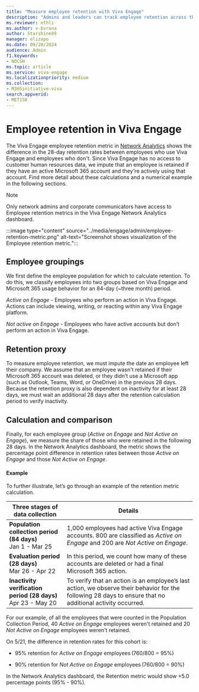 ```yaml
---
title: "Measure employee retention with Viva Engage"
description: "Admins and leaders can track employee retention across the organization with Viva Engage analytics."
ms.reviewer: ethli
ms.author: v-bvrana
author: Starshine89
manager: elizapo
ms.date: 09/20/2024
audience: Admin
f1.keywords:
- NOCSH
ms.topic: article
ms.service: viva-engage
ms.localizationpriority: medium
ms.collection:  
- M365initiative-viva
search.appverid:
- MET150
---
```


# Employee retention in Viva Engage

The Viva Engage employee retention metric in [Network Analytics](/viva/engage/analytics#network-analytics) shows the difference in the 28-day retention rates between employees who use Viva Engage and employees who don't. Since Viva Engage has no access to customer human resources data, we impute that an employee is retained if they have an active Microsoft 365 account and they're actively using that account. Find more detail about these calculations and a numerical example in the following sections.

>[!NOTE]
>Only network admins and corporate communicators have access to Employee retention metrics in the Viva Engage Network Analytics dashboard.

:::image type="content" source="../media/engage/admin/employee-retention-metric.png" alt-text="Screenshot shows visualization of the Employee retention metric.":::

## Employee groupings

We first define the employee population for which to calculate retention. To do this, we classify employees into two groups based on Viva Engage and Microsoft 365 usage behavior for an 84-day (~three month) period.  

*Active on Engage* - Employees who perform an action in Viva Engage. Actions can include viewing, writing, or reacting within any Viva Engage platform.

*Not active on Engage* - Employees who have active accounts but don’t perform an action in Viva Engage.

## Retention proxy

To measure employee retention, we must impute the date an employee left their company. We assume that an employee wasn't retained if their Microsoft 365 account was deleted, or they didn’t use a Microsoft app (such as Outlook, Teams, Word, or OneDrive) in the previous 28 days. Because the retention proxy is also dependent on inactivity for at least 28 days, we must wait an additional 28 days after the retention calculation period to verify inactivity.

## Calculation and comparison 

Finally, for each employee group (*Active on Engage* and *Not Active on Engage*), we measure the share of those who were retained in the following 28 days. In the Network Analytics dashboard, the metric shows the percentage point difference in retention rates between those *Active on Engage* and those *Not Active on Engage*.

#### Example

To further illustrate, let’s go through an example of the retention metric calculation.

|Three stages of data collection|Details|
|------|------|
|**Population collection period (84 days)**<br>Jan 1 - Mar 25|1,000 employees had active Viva Engage accounts. 800 are classified as *Active on Engage* and 200 are *Not Active on Engage*.|
|**Evaluation period (28 days)**<br>Mar 26 - Apr 22|In this period, we count how many of these accounts are deleted or had a final Microsoft 365 action.|
|**Inactivity verification period (28 days)**<br>Apr 23 - May 20|To verify that an action is an employee’s last action, we observe their behavior for the following 28 days to ensure that no additional activity occurred.|

For our example, of all the employees that were counted in the Population Collection Period, 40 *Active on Engage* employees weren't retained and 20 *Not Active on Engage* employees weren't retained.

On 5/21, the difference in retention rates for this cohort is:

 - 95% retention for *Active on Engage* employees (760/800 = 95%)

 - 90% retention for *Not Active on Engage* employees (760/800 = 90%)

In the Network Analytics dashboard, the Retention metric   would show +5.0 percentage points (95% - 90%).
